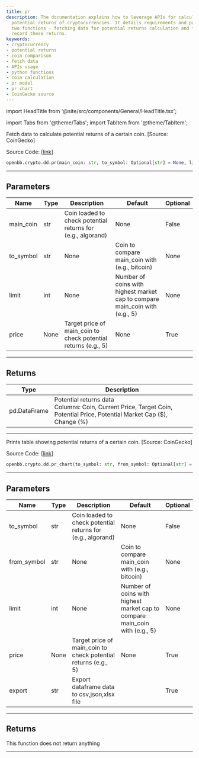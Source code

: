```yaml
---
title: pr
description: The documentation explains how to leverage APIs for calculating and comparing
  potential returns of cryptocurrencies. It details requirements and parameters for
  two functions - fetching data for potential returns calculation and function to
  record these returns.
keywords:
- cryptocurrency
- potential returns
- coin comparison
- fetch data
- APIs usage
- python functions
- coin calculation
- pr model
- pr chart
- CoinGecko source
---
```


import HeadTitle from '@site/src/components/General/HeadTitle.tsx';

<HeadTitle title="crypto.dd.pr - Reference | OpenBB SDK Docs" />

import Tabs from '@theme/Tabs';
import TabItem from '@theme/TabItem';

<Tabs>
<TabItem value="model" label="Model" default>

Fetch data to calculate potential returns of a certain coin. [Source: CoinGecko]

Source Code: [[link](https://github.com/OpenBB-finance/OpenBB/tree/main/openbb_terminal/cryptocurrency/due_diligence/pycoingecko_model.py#L63)]

```python
openbb.crypto.dd.pr(main_coin: str, to_symbol: Optional[str] = None, limit: Optional[int] = None, price: Optional[int] = None)
```

---

## Parameters

| Name | Type | Description | Default | Optional |
| ---- | ---- | ----------- | ------- | -------- |
| main_coin | str | Coin loaded to check potential returns for (e.g., algorand) | None | False |
| to_symbol | str | None | Coin to compare main_coin with (e.g., bitcoin) | None | True |
| limit | int | None | Number of coins with highest market cap to compare main_coin with (e.g., 5) | None | True |
| price | None | Target price of main_coin to check potential returns (e.g., 5) | None | True |


---

## Returns

| Type | Description |
| ---- | ----------- |
| pd.DataFrame | Potential returns data<br/>Columns: Coin, Current Price, Target Coin, Potential Price, Potential Market Cap ($), Change (%) |
---

</TabItem>
<TabItem value="view" label="Chart">

Prints table showing potential returns of a certain coin. [Source: CoinGecko]

Source Code: [[link](https://github.com/OpenBB-finance/OpenBB/tree/main/openbb_terminal/cryptocurrency/due_diligence/pycoingecko_view.py#L20)]

```python
openbb.crypto.dd.pr_chart(to_symbol: str, from_symbol: Optional[str] = None, limit: Optional[int] = None, price: Optional[int] = None, export: str = "")
```

---

## Parameters

| Name | Type | Description | Default | Optional |
| ---- | ---- | ----------- | ------- | -------- |
| to_symbol | str | Coin loaded to check potential returns for (e.g., algorand) | None | False |
| from_symbol | str | None | Coin to compare main_coin with (e.g., bitcoin) | None | True |
| limit | int | None | Number of coins with highest market cap to compare main_coin with (e.g., 5) | None | True |
| price | None | Target price of main_coin to check potential returns (e.g., 5) | None | True |
| export | str | Export dataframe data to csv,json,xlsx file |  | True |


---

## Returns

This function does not return anything

---

</TabItem>
</Tabs>
